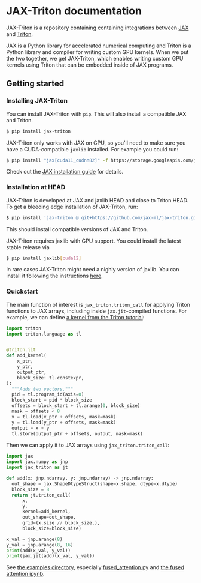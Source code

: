 # JAX-Triton documentation

JAX-Triton is a repository containing containing integrations between [JAX](https://github.com/google/jax)
and [Triton](https://github.com/openai/triton).

JAX is a Python library for accelerated numerical computing and Triton is a Python library and compiler for writing custom GPU kernels.
When we put the two together, we get JAX-Triton, which enables writing custom GPU kernels using Triton that can be embedded inside of JAX programs.

## Getting started

### Installing JAX-Triton

You can install JAX-Triton with `pip`. This will also install a compatible JAX and Triton.
```bash
$ pip install jax-triton
```

JAX-Triton only works with JAX on GPU, so you'll need to make sure you have a CUDA-compatible `jaxlib` installed.
For example you could run:
```bash
$ pip install "jax[cuda11_cudnn82]" -f https://storage.googleapis.com/jax-releases/jax_cuda_releases.html
```
Check out the [JAX installation guide](https://github.com/google/jax#pip-installation-gpu-cuda) for details.

### Installation at HEAD

JAX-Triton is developed at JAX and jaxlib HEAD and close to Triton HEAD. To get
a bleeding edge installation of JAX-Triton, run:

```bash
$ pip install 'jax-triton @ git+https://github.com/jax-ml/jax-triton.git'
```

This should install compatible versions of JAX and Triton.

JAX-Triton requires jaxlib with GPU support. You could install the latest stable
release via

```bash
$ pip install jaxlib[cuda12]
```

In rare cases JAX-Triton might need a nighly version of jaxlib. You can install
it following the instructions
[here](https://jax.readthedocs.io/en/latest/installation.html#jax-nightly-installation).

### Quickstart

The main function of interest is `jax_triton.triton_call` for applying Triton
functions to JAX arrays, including inside `jax.jit`-compiled functions. For
example, we can define [a kernel from the Triton
tutorial](https://triton-lang.org/master/getting-started/tutorials/01-vector-add.html#sphx-glr-getting-started-tutorials-01-vector-add-py):

```python
import triton
import triton.language as tl


@triton.jit
def add_kernel(
    x_ptr,
    y_ptr,
    output_ptr,
    block_size: tl.constexpr,
):
  """Adds two vectors."""
  pid = tl.program_id(axis=0)
  block_start = pid * block_size
  offsets = block_start + tl.arange(0, block_size)
  mask = offsets < 8
  x = tl.load(x_ptr + offsets, mask=mask)
  y = tl.load(y_ptr + offsets, mask=mask)
  output = x + y
  tl.store(output_ptr + offsets, output, mask=mask)
```

Then we can apply it to JAX arrays using `jax_triton.triton_call`:

```python
import jax
import jax.numpy as jnp
import jax_triton as jt

def add(x: jnp.ndarray, y: jnp.ndarray) -> jnp.ndarray:
  out_shape = jax.ShapeDtypeStruct(shape=x.shape, dtype=x.dtype)
  block_size = 8
  return jt.triton_call(
      x,
      y,
      kernel=add_kernel,
      out_shape=out_shape,
      grid=(x.size // block_size,),
      block_size=block_size)

x_val = jnp.arange(8)
y_val = jnp.arange(8, 16)
print(add(x_val, y_val))
print(jax.jit(add)(x_val, y_val))
```

See [the examples
directory](https://github.com/jax-ml/jax-triton/tree/main/examples), especially
[fused_attention.py](https://github.com/jax-ml/jax-triton/blob/main/examples/fused_attention.py)
and [the fused attention
ipynb](https://github.com/jax-ml/jax-triton/blob/main/examples/JAX_%2B_Triton_Flash_Attention.ipynb).
